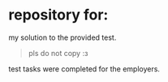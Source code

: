 # repository for:
my solution to the provided test.

> pls do not copy :з

test tasks were completed for the employers.



